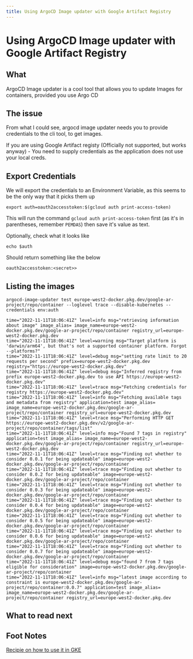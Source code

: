 ```yaml
---
title: Using ArgoCD Image updater with Google Artifact Registry
---
```


# Using ArgoCD Image updater with Google Artifact Registry

## What

ArgoCD Image updater is a cool tool that allows you to update Images for containers, provided you use Argo CD

## The issue

From what I could see, argocd image updater needs you to provide credentials to the cli tool, to get images.

If you are using Google Artifact registy (Officially not supported, but works anyway) - You need to supply credentials as the application
does not use your local creds.

## Export Credentials

We will export the credentials to an Environment Variable, as this seems to be the only way that it picks them up

```shell
export auth=oauth2accesstoken:$(gcloud auth print-access-token)
```

This will run the command `gcloud auth print-access-token` first (as it's in parentheses, remember `PEMDAS`) then save it's value as text.

Optionally, check what it looks like


```
echo $auth       
```

Should return something like the below

```text
oauth2accesstoken:<secret>>
```

## Listing the images

```shell
argocd-image-updater test europe-west2-docker.pkg.dev/google-ar-project/repo/container --loglevel trace --disable-kubernetes --credentials env:auth
```

```text
time="2022-11-11T18:06:41Z" level=info msg="retrieving information about image" image_alias= image_name=europe-west2-docker.pkg.dev/google-ar-project/repo/container registry_url=europe-west2-docker.pkg.dev
time="2022-11-11T18:06:41Z" level=warning msg="Target platform is 'darwin/arm64', but that's not a supported container platform. Forgot --platforms?"
time="2022-11-11T18:06:41Z" level=debug msg="setting rate limit to 20 requests per second" prefix=europe-west2-docker.pkg.dev registry="https://europe-west2-docker.pkg.dev"
time="2022-11-11T18:06:41Z" level=debug msg="Inferred registry from prefix europe-west2-docker.pkg.dev to use API https://europe-west2-docker.pkg.dev"
time="2022-11-11T18:06:41Z" level=trace msg="Fetching credentials for registry https://europe-west2-docker.pkg.dev"
time="2022-11-11T18:06:41Z" level=info msg="Fetching available tags and metadata from registry" application=test image_alias= image_name=europe-west2-docker.pkg.dev/google-ar-project/repo/container registry_url=europe-west2-docker.pkg.dev
time="2022-11-11T18:06:41Z" level=trace msg="Performing HTTP GET https://europe-west2-docker.pkg.dev/v2/google-ar-project/repo/container/tags/list"
time="2022-11-11T18:06:41Z" level=info msg="Found 7 tags in registry" application=test image_alias= image_name=europe-west2-docker.pkg.dev/google-ar-project/repo/container registry_url=europe-west2-docker.pkg.dev
time="2022-11-11T18:06:41Z" level=trace msg="Finding out whether to consider 0.0.1 for being updateable" image=europe-west2-docker.pkg.dev/google-ar-project/repo/container
time="2022-11-11T18:06:41Z" level=trace msg="Finding out whether to consider 0.0.2 for being updateable" image=europe-west2-docker.pkg.dev/google-ar-project/repo/container
time="2022-11-11T18:06:41Z" level=trace msg="Finding out whether to consider 0.0.3 for being updateable" image=europe-west2-docker.pkg.dev/google-ar-project/repo/container
time="2022-11-11T18:06:41Z" level=trace msg="Finding out whether to consider 0.0.4 for being updateable" image=europe-west2-docker.pkg.dev/google-ar-project/repo/container
time="2022-11-11T18:06:41Z" level=trace msg="Finding out whether to consider 0.0.5 for being updateable" image=europe-west2-docker.pkg.dev/google-ar-project/repo/container
time="2022-11-11T18:06:41Z" level=trace msg="Finding out whether to consider 0.0.6 for being updateable" image=europe-west2-docker.pkg.dev/google-ar-project/repo/container
time="2022-11-11T18:06:41Z" level=trace msg="Finding out whether to consider 0.0.7 for being updateable" image=europe-west2-docker.pkg.dev/google-ar-project/repo/container
time="2022-11-11T18:06:41Z" level=debug msg="found 7 from 7 tags eligible for consideration" image=europe-west2-docker.pkg.dev/google-ar-project/repo/container
time="2022-11-11T18:06:41Z" level=info msg="latest image according to constraint is europe-west2-docker.pkg.dev/google-ar-project/repo/container:0.0.7" application=test image_alias= image_name=europe-west2-docker.pkg.dev/google-ar-project/repo/container registry_url=europe-west2-docker.pkg.dev

```

## What to read next

[]()

## Foot Notes

[Recipie on how to use it in GKE](https://github.com/argoproj-labs/argocd-image-updater/issues/319#issuecomment-1130547057)
